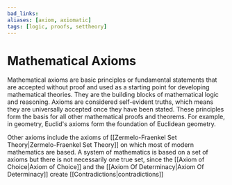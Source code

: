 ```yaml
---
bad_links: 
aliases: [axiom, axiomatic]
tags: [logic, proofs, settheory]
---
```

# Mathematical Axioms

Mathematical axioms are basic principles or fundamental statements that are accepted without proof and used as a starting point for developing mathematical theories. They are the building blocks of mathematical logic and reasoning. Axioms are considered self-evident truths, which means they are universally accepted once they have been stated. These principles form the basis for all other mathematical proofs and theorems. For example, in geometry, Euclid's axioms form the foundation of Euclidean geometry.

Other axioms include the axioms of [[Zermelo-Fraenkel Set Theory|Zermelo-Fraenkel Set Theory]] on which most of modern mathematics are based. A system of mathematics is based on a set of axioms but there is not necessarily one true set, since the [[Axiom of Choice|Axiom of Choice]] and the [[Axiom Of Determinacy|Axiom Of Determinacy]] create [[Contradictions|contradictions]]